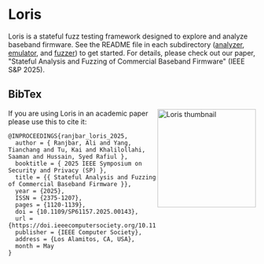 # Loris
Loris is a stateful fuzz testing framework designed to explore and analyze baseband firmware.
See the README file in each subdirectory ([analyzer](https://github.com/SyNSec-den/Loris/tree/main/analyzer), [emulator](https://github.com/SyNSec-den/Loris/tree/main/emulator), and [fuzzer](https://github.com/SyNSec-den/Loris/tree/main/fuzzer)) to get started.
For details, please check out our paper, "Stateful Analysis and Fuzzing of Commercial Baseband Firmware" (IEEE S&P 2025).

## BibTex
<a href="https://syed-rafiul-hussain.github.io/wp-content/uploads/2025/05/Loris_baseband_fuzzing_sp25.pdf"> <img title="" src="https://github.com/user-attachments/assets/28481502-f3d8-4eba-9f40-98f290b4e08f" alt="Loris thumbnail" align="right" width="200"></a>
If you are using Loris in an academic paper please use this to cite it:
```
@INPROCEEDINGS{ranjbar_loris_2025,
  author = { Ranjbar, Ali and Yang, Tianchang and Tu, Kai and Khalilollahi, Saaman and Hussain, Syed Rafiul },
  booktitle = { 2025 IEEE Symposium on Security and Privacy (SP) },
  title = {{ Stateful Analysis and Fuzzing of Commercial Baseband Firmware }},
  year = {2025},
  ISSN = {2375-1207},
  pages = {1120-1139},
  doi = {10.1109/SP61157.2025.00143},
  url = {https://doi.ieeecomputersociety.org/10.1109/SP61157.2025.00143},
  publisher = {IEEE Computer Society},
  address = {Los Alamitos, CA, USA},
  month = May
}
```
